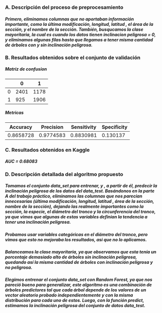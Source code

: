 
<h3>  A. Descripción del proceso de preprocesamiento</h3>

<h5>Primero, eliminamos columnas que no aportaban información importante, como la última modificación, longitud, latitud , el área de la sección, y el nombre de la sección.
También, busqucamos la clase mayoritaria, la cual es cuando los datos tienen inclinacion peligrosa = 0, y eliminamos algunas filas hasta que llegamos a tener misma cantidad de árboles con y sin inclinación peligrosa. </h5>




<h3>  B. Resultados obtenidos sobre el conjunto de validación</h3>

<h5>Matriz de confusion</h5>

| | 0 | 1 |
| --------- | --------- | --------- |
| 0 | 2401 | 1178 |
| 1 | 925 | 1906 |

<h5> Metricas </h5>

| Accuracy| Precision | Sensitivity | Specificity |
| ------------- | ------------- | ------------- | ------------- |
| 0.8658728  | 0.9774583 | 0.8830981 | 0.130137  |

<h3>  C. Resultados obtenidos en Kaggle</h3>

<h5>AUC = 0.68083 </h5>


<h3>  D. Descripción detallada del algoritmo propuesto</h3>
<h5>Tomamos el conjunto data_set para entrenar, y , a partir de él, predecir la inclinación peligrosa de los datos del data_test. Basándonos en la parte A del trabajo práctico, eliminamos las columnas que nos parecian innecesarias (última modificación, longitud, latitud , área de la sección, nombre de la sección), dejando las realmente importantes como la sección, la especie, el diámetro del tronco y la circunferencia del tronco, ya que vimos que algunas de estas variables definian la tendencia a tener una inclinación peligrosa.  </h5>

<h5>Probamos usar variables categóricas en el diámetro del tronco, pero vimos que esto no mejoraba los resultados, asi que no lo aplicamos.  </h5>

<h5>Balanceamos la clase mayoritaria, ya que observamos que esta tenía un porcentaje demasiado alto de árboles sin inclinación peligrosa, quedando así la misma cantidad de árboles con inclinación peligrosa y no peligrosa.</h5>

<h5>Elegimos entrenar el conjunto data_set con Random Forest, ya que nos pareció bueno para generalizar, este algoritmo es una combinación de árboles predictores tal que cada árbol depende de los valores de un vector aleatorio probado independientemente y con la misma distribución para cada uno de estos. Luego, con la función predict, estimamos la inclinación peligrosa del conjunto de datos data_test.</h5>
